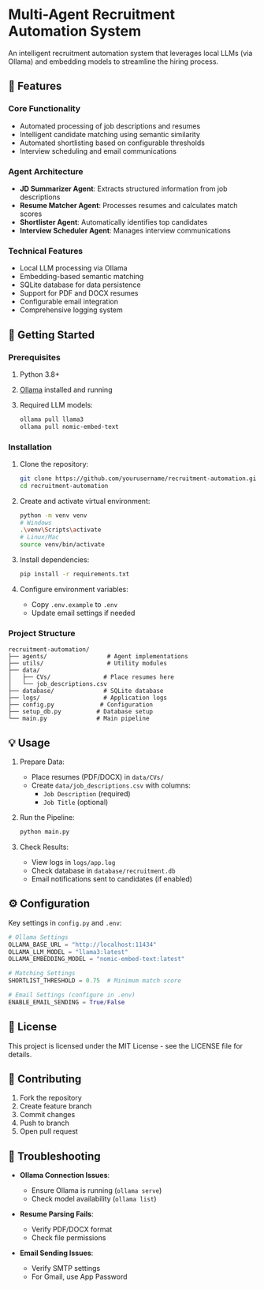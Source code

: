 # Multi-Agent Recruitment Automation System

An intelligent recruitment automation system that leverages local LLMs (via Ollama) and embedding models to streamline the hiring process.

## 🌟 Features

### Core Functionality

-   Automated processing of job descriptions and resumes
-   Intelligent candidate matching using semantic similarity
-   Automated shortlisting based on configurable thresholds
-   Interview scheduling and email communications

### Agent Architecture

-   **JD Summarizer Agent**: Extracts structured information from job descriptions
-   **Resume Matcher Agent**: Processes resumes and calculates match scores
-   **Shortlister Agent**: Automatically identifies top candidates
-   **Interview Scheduler Agent**: Manages interview communications

### Technical Features

-   Local LLM processing via Ollama
-   Embedding-based semantic matching
-   SQLite database for data persistence
-   Support for PDF and DOCX resumes
-   Configurable email integration
-   Comprehensive logging system

## 🚀 Getting Started

### Prerequisites

1.  Python 3.8+
2.  [Ollama](https://ollama.ai/) installed and running
3.  Required LLM models:

    ```bash
    ollama pull llama3
    ollama pull nomic-embed-text
    ```

### Installation

1.  Clone the repository:

    ```bash
    git clone https://github.com/yourusername/recruitment-automation.git
    cd recruitment-automation
    ```

2.  Create and activate virtual environment:

    ```bash
    python -m venv venv
    # Windows
    .\venv\Scripts\activate
    # Linux/Mac
    source venv/bin/activate
    ```

3.  Install dependencies:

    ```bash
    pip install -r requirements.txt
    ```

4.  Configure environment variables:
    -   Copy `.env.example` to `.env`
    -   Update email settings if needed

### Project Structure

```
recruitment-automation/
├── agents/                 # Agent implementations
├── utils/                  # Utility modules
├── data/                  
│   ├── CVs/               # Place resumes here
│   └── job_descriptions.csv
├── database/              # SQLite database
├── logs/                  # Application logs
├── config.py             # Configuration
├── setup_db.py          # Database setup
└── main.py              # Main pipeline
```

## 💡 Usage

1.  Prepare Data:
    -   Place resumes (PDF/DOCX) in `data/CVs/`
    -   Create `data/job_descriptions.csv` with columns:
        -   `Job Description` (required)
        -   `Job Title` (optional)

2.  Run the Pipeline:

    ```bash
    python main.py
    ```

3.  Check Results:
    -   View logs in `logs/app.log`
    -   Check database in `database/recruitment.db`
    -   Email notifications sent to candidates (if enabled)

## ⚙️ Configuration

Key settings in `config.py` and `.env`:

```python
# Ollama Settings
OLLAMA_BASE_URL = "http://localhost:11434"
OLLAMA_LLM_MODEL = "llama3:latest"
OLLAMA_EMBEDDING_MODEL = "nomic-embed-text:latest"

# Matching Settings
SHORTLIST_THRESHOLD = 0.75  # Minimum match score

# Email Settings (configure in .env)
ENABLE_EMAIL_SENDING = True/False
```

## 📝 License

This project is licensed under the MIT License - see the LICENSE file for details.

## 🤝 Contributing

1.  Fork the repository
2.  Create feature branch
3.  Commit changes
4.  Push to branch
5.  Open pull request

## 🔧 Troubleshooting

-   **Ollama Connection Issues**:
    -   Ensure Ollama is running (`ollama serve`)
    -   Check model availability (`ollama list`)

-   **Resume Parsing Fails**:
    -   Verify PDF/DOCX format
    -   Check file permissions

-   **Email Sending Issues**:
    -   Verify SMTP settings
    -   For Gmail, use App Password

